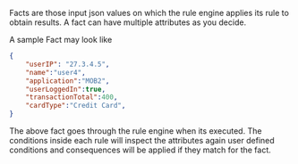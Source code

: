 Facts are those input json values on which the rule engine applies its rule to obtain results. A fact can have multiple attributes as you decide.

A sample Fact may look like
```json
{
	"userIP": "27.3.4.5",
	"name":"user4",
	"application":"MOB2",
	"userLoggedIn":true,
	"transactionTotal":400,
	"cardType":"Credit Card",
}
```

The above fact goes through the rule engine when its executed. The conditions inside each rule will inspect the attributes again user defined conditions and consequences will be applied if they match for the fact. 
